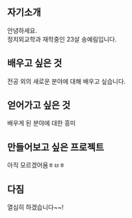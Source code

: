 ## 자기소개
안녕하세요.  
정치외교학과 재학중인 23살 송예림입니다.
## 배우고 싶은 것
전공 외의 새로운 분야에 대해 배우고 싶습니다.
## 얻어가고 싶은 것
배우게 된 분야에 대한 흥미
## 만들어보고 싶은 프로젝트
아직 모르겠어욤ㅎㅂㅎ
## 다짐
열심히 하겠습니다~~!

